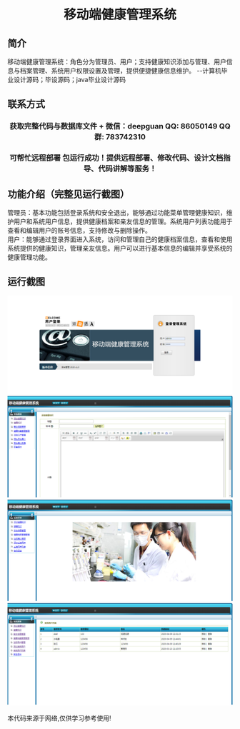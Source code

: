 <p><h1 align="center">移动端健康管理系统</h1></p>

## 简介
移动端健康管理系统：角色分为管理员、用户；支持健康知识添加与管理、用户信息与档案管理、系统用户权限设置及管理，提供便捷健康信息维护。    --计算机毕业设计源码；毕设源码；java毕业设计源码


## 联系方式
<p><h3 align="center">获取完整代码与数据库文件 + 微信：deepguan QQ: 86050149 QQ群: 783742310</h3></p>
<p><h3 align="center">可帮忙远程部署 包运行成功！提供远程部署、修改代码、设计文档指导、代码讲解等服务！</h3></p>

## 功能介绍（完整见运行截图）
管理员：基本功能包括登录系统和安全退出，能够通过功能菜单管理健康知识，维护用户和系统用户信息，提供健康档案和亲友信息的管理。系统用户列表功能用于查看和编辑用户的账号信息，支持修改与删除操作。  
用户：能够通过登录界面进入系统，访问和管理自己的健康档案信息，查看和使用系统提供的健康知识，管理亲友信息。用户可以进行基本信息的编辑并享受系统的健康管理功能。


## 运行截图
![](imgs/588112-20201122204525564-2066581008.png)
![](imgs/588112-20201122204551506-353538238.png)
![](imgs/588112-20201122204558686-1893801176.png)
![](imgs/588112-20201122204605847-287823367.png)

<p>本代码来源于网络,仅供学习参考使用!</p>
